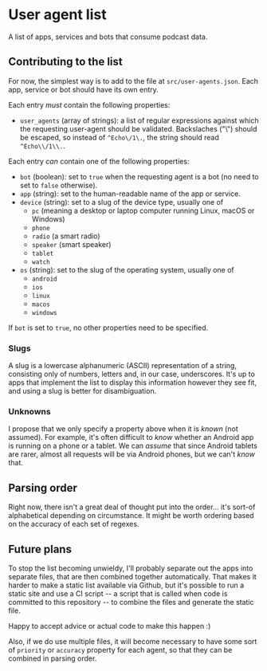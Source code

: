 # User agent list

A list of apps, services and bots that consume podcast data.

## Contributing to the list

For now, the simplest way is to add to the file at `src/user-agents.json`. Each app, service or
bot should have its own entry.

Each entry _must_ contain the following properties:

* `user_agents` (array of strings): a list of regular expressions against which the requesting user-agent
should be validated. Backslaches ("\\") should be escaped, so instead of `^Echo\/1\.`, the string should read `^Echo\\/1\\.`.

Each entry _can_ contain one of the following properties:

* `bot` (boolean): set to `true` when the requesting agent is a bot (no need to set to `false` otherwise).
* `app` (string): set to the human-readable name of the app or service.
* `device` (string): set to a slug of the device type, usually one of
  * `pc` (meaning a desktop or laptop computer running Linux, macOS or Windows)
  * `phone`
  * `radio` (a smart radio)
  * `speaker` (smart speaker)
  * `tablet`
  * `watch`
* `os` (string): set to the slug of the operating system, usually one of
  * `android`
  * `ios`
  * `linux`
  * `macos`
  * `windows`

If `bot` is set to `true`, no other properties need to be specified.

### Slugs

A slug is a lowercase alphanumeric (ASCII) representation of a string, consisting only of numbers,
letters and, in our case, underscores. It's up to apps that implement the list to display this information
however they see fit, and using a slug is better for disambiguation.

### Unknowns

I propose that we only specify a property above when it is _known_ (not assumed). For example, it's often
difficult to _know_ whether an Android app is running on a phone or a tablet. We can _assume_ that since
Android tablets are rarer, almost all requests will be via Android phones, but we can't _know_ that.

## Parsing order

Right now, there isn't a great deal of thought put into the order... it's sort-of alphabetical depending on
circumstance. It might be worth ordering based on the accuracy of each set of regexes.

## Future plans

To stop the list becoming unwieldy, I'll probably separate out the apps into separate files, that are then
combined together automatically. That makes it harder to make a static list available via Github, but it's
possible to run a static site and use a CI script -- a script that is called when code is committed to this
repository -- to combine the files and generate the static file.

Happy to accept advice or actual code to make this happen :)

Also, if we do use multiple files, it will become necessary to have some sort of `priority` or `accuracy`
property for each agent, so that they can be combined in parsing order.
